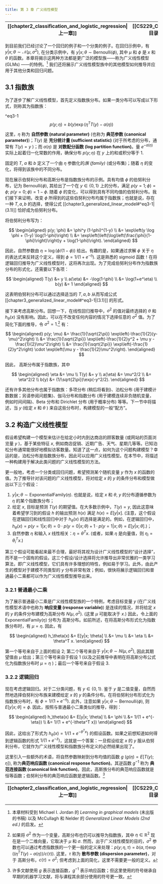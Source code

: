 ```yaml
---
title: 第 3 章 广义线性模型
---
```


| [[chapter2_classification_and_logistic_regression\|上一章]] | [[CS229_CN/index\|目录]] | [[chapter4_generative_learning_algorithms\|下一章]] |
| :------------------------------------------------------: | :--------------------: | :----------------------------------------------: |

到目前我们已经讨论了一个回归的例子和一个分类的例子。在回归示例中，有 $y|x; \theta \sim \mathcal{N}(\mu, \sigma^2)$, 在分类示例中，有 $y|x; \theta \sim \text{Bernoulli}(\phi)$, 其中 $\mu$ 和 $\phi$ 是 $x$ 和 $\theta$ 的函数。本章将揭示这两种方法都是更广泛的模型族——称为广义线性模型 (GLMs) ——的特例。[^1] 我们还将展示广义线性模型族中的其他模型如何推导并应用于其他分类和回归问题。

## 3.1 指数族

为了逐步了解广义线性模型，首先定义指数族分布。如果一类分布可以写成以下形式，则称其为指数族：

^eq3-1
$$
p(y; \eta) = b(y) \exp(\eta^T T(y) - a(\eta)) \tag{3.1}
$$

这里，$\eta$ 称为 **自然参数 (natural parameter)** (也称为 **典范参数 (canonical parameter)**)；$T(y)$ 是 **充分统计量 (sufficient statistic)** (对于所考虑的分布，通常有 $T(y)=y$ )；而 $a(\eta)$ 是 **对数配分函数 (log partition function)**。量 $e^{-a(\eta)}$ 实际上起着归一化常数的作用，确保分布 $p(y; \eta)$ 在 $y$ 上的和或积分等于 $1$.

固定的 $T$, $a$ 和 $b$ 定义了一个由 $\eta$ 参数化的*族 (family)* (或分布集)；随着 $\eta$ 的变化，将得到该族中的不同分布。

现在展示伯努利分布和高斯分布是指数族分布的示例。具有均值 $\phi$ 的伯努利分布，记为 $\text{Bernoulli}(\phi)$, 其给出了一个在 $y \in \{0, 1\}$ 上的分布，满足 $p(y=1; \phi) = \phi$; $p(y=0; \phi) = 1-\phi$. 随着 $\phi$ 的变化，可以得到具有不同均值的伯努利分布。我们接下来证明，改变 $\phi$ 所得到的这些伯努利分布均属于指数族；也就是说，存在一种 $T, a, b$ 的选择，使得公式 [[chapter3_generalized_linear_model#^eq3-1|(3.1)]] 恰好成为伯努利分布。

将伯努利分布写为：

$$
\begin{aligned}
    p(y; \phi) 
	    &= \phi^y (1-\phi)^{1-y} \\
	    &= \exp\left(y \log \phi + (1-y) \log(1-\phi)\right) \\
	    &= \exp\left(\left(\log\left(\frac{\phi}{1-\phi}\right)\right)y + \log(1-\phi)\right).
\end{aligned}
$$

因此，自然参数由 $\eta = \log(\phi/(1-\phi))$ 给出。有趣的是，如果通过求解 $\phi$ 关于 $\eta$ 的表达式来反转这个定义，得到 $\phi = 1/(1+e^{-\eta})$. 这是熟悉的 $\text{sigmoid}$ 函数！在将逻辑回归推导为广义线性模型时，这将再次出现。为了完成伯努利分布作为指数族分布的形式化，还需要以下各项：

$$
\begin{aligned}
    T(y) &= y \\
    a(\eta) &= -\log(1-\phi) \\
	    &= \log(1+e^\eta) \\
    b(y) &= 1
\end{aligned}
$$

这表明伯努利分布可以通过选择适当的 $T, a, b$ 从而写成公式 [[chapter3_generalized_linear_model#^eq3-1|(3.1)]] 的形式。

接下来考虑高斯分布。回想一下，在线性回归推导中，$\sigma^2$ 的值对最终选择的 $\theta$ 和 $h_\theta(x)$ 没有影响。因此，可以在不改变任何内容的情况下选择任意的 $\sigma^2$ 值。为了简化下面的推导，令 $\sigma^2 = 1$.[^2] 有：

$$
\begin{aligned}
    p(y; \mu) 
	    &= \frac{1}{\sqrt{2\pi}} \exp\left(-\frac{1}{2}(y-\mu)^2\right) \\
	    &= \frac{1}{\sqrt{2\pi}} \exp\left(-\frac{1}{2}y^2 + \mu y - \frac{1}{2}\mu^2\right) \\
	    &= \frac{1}{\sqrt{2\pi}} \exp\left(-\frac{1}{2}y^2\right) \cdot \exp\left(\mu y - \frac{1}{2}\mu^2\right).
\end{aligned}
$$

因此， 高斯分布属于指数族，其中

$$
\begin{aligned}
    \eta &= \mu \\
    T(y) &= y \\
    a(\eta) &= \mu^2/2 \\
	    &= \eta^2/2 \\
    b(y) &= (1/\sqrt{2\pi})\exp(-y^2/2).
\end{aligned}
$$

还有许多其他分布也属于指数族：多项分布 (稍后将看到)、泊松分布 (用于建模计数数据；另请参阅问题集)、伽马分布和指数分布 (用于建模连续非负随机变量，例如时间间隔)、Beta 分布和 Dirichlet 分布 (用于概率分布) 等等。下一节中将描述，当 $y$ (给定 $x$ 和 $\theta$ ) 来自这些分布时，构建模型的一般“配方”。

## 3.2 构造广义线性模型

假设希望构建一个模型来估计在给定小时内到达商店的顾客数量 (或网站的页面浏览量 $y$ )，基于某些特征 $x$, 例如商店促销、近期广告、天气、星期几等等。已知泊松分布通常能很好地模拟访客数量。知道了这一点，如何为这个问题构建模型？幸运的是，泊松分布是指数族分布，因此可以应用广义线性模型。在本节中，将描述一种构建用于解决此类问题的广义线性模型的方法。

更一般地，考虑一个分类或回归问题，希望预测某个随机变量 $y$ 作为 $x$ 的函数的值。为了推导针对该问题的广义线性模型，将对给定 $x$ 的 $y$ 的条件分布和模型做出以下三个假设：

1. $y|x; \theta \sim \text{ExponentialFamily}(\eta)$. 也就是说，给定 $x$ 和 $\theta$, $y$ 的分布遵循参数为 $\eta$ 的某个指数族分布；
2. 给定 $x$, 目标是预测 $T(y)$ 的期望值。在大多数示例中，$T(y)=y$, 因此这意味着希望学习到的假设 $h$ 的输出预测 $h(x)$ 满足 $h(x) = E[y|x]$. (注意，这个假设在逻辑回归和线性回归中对于 $h_\theta(x)$ 的选择是满足的。例如，在逻辑回归中，$h_\theta(x) = p(y=1|x; \theta) = 0 \cdot p(y=0|x; \theta) + 1 \cdot p(y=1|x; \theta) = E[y|x; \theta]$.)；
3. 自然参数 $\eta$ 和输入 $x$ 线性相关：$\eta = \theta^T x$. (或者，如果 $\eta$ 是向量值，则 $\eta_i = \theta_i^T x$.)

第三个假设可能看起来最不合理，最好将其视为设计广义线性模型的“设计选择”，而不是一个固有的假设。这三个假设/设计选择将允许推导出非常优雅的一类学习算法，即广义线性模型，它们具有许多理想的特性，例如易于学习。此外，由此产生的模型对于建模不同类型的 $y$ 分布非常有效；例如，很快将展示逻辑回归和普通最小二乘都可以作为广义线性模型推导出来。

### 3.2.1 普通最小二乘

为了展示普通最小二乘是广义线性模型族的一个特例，考虑目标变量 $y$ (在广义线性模型术语中也称为 **响应变量 (response variable)**) 是连续的情况，并将给定 $x$ 的 $y$ 的条件分布建模为高斯分布 $N(\mu, \sigma^2)$. (这里 $\mu$ 可能取决于 $x$.) 因此，令上面的 $\text{ExponentialFamily}(\eta)$ 分布为 高斯分布。如前所述，在将高斯分布形式化为指数族分布时，有 $\mu = \eta$. 因此，有

$$
\begin{aligned}
    h_\theta(x) 
	    &= E[y|x; \theta] \\
	    &= \mu \\
	    &= \eta \\
	    &= \theta^T x.
\end{aligned}
$$

第一个等号来自于上面的假设 $2$; 第二个等号来自于 $y|x; \theta \sim N(\mu, \sigma^2)$, 因此其期望值由 $\mu$ 给出；第三个等号来自于假设 $1$ (以及之前推导中表明在将高斯分布公式化为指数族分布时 $\mu = \eta$ )；最后一个等号来自于假设 $3$.

### 3.2.2 逻辑回归

现在考虑逻辑回归。对于二分类问题，有 $y \in \{0, 1\}$. 鉴于 $y$ 是二值变量，自然而然地选择伯努利分布族来建模给定 $x$ 的 $y$ 的条件分布。在将伯努利分布形式化为指数族分布时，有 $\phi = 1/(1 + e^{-\eta})$. 此外，注意如果 $y|x; \theta \sim \text{Bernoulli}(\phi)$, 则 $E[y|x; \theta] = \phi$. 因此，按照与普通最小二乘类似的推导，得到：

$$
\begin{aligned}
    h_\theta(x) 
	    &= E[y|x; \theta] \\
	    &= \phi \\
	    &= 1/(1 + e^{-\eta}) \\
	    &= 1/(1 + e^{-\theta^T x})
\end{aligned}
$$

因此，这给出了形式为 $h_\theta(x) = 1/(1 + e^{-\theta^T x})$ 的假设函数。如果之前想知道如何得到逻辑函数的形式 $1/(1 + e^{-z})$，这就是一个答案：一旦假设给定 $x$ 的 $y$ 服从伯努利分布，它就作为广义线性模型和指数族分布定义的必然结果出现了。

这里引入一些额外的术语，将自然参数映射到分布均值的函数 $g$ ($g(\eta) = E[T(y); \eta]$), 称为**典范响应函数 (canonical response function)**。其逆函数 $g^{-1}$ 称为 **典范连接函数 (canonical link function)**。因此，高斯族分布的典范响应函数就是恒等函数；伯努利分布的典范响应函数是逻辑函数。[^3]

| [[chapter2_classification_and_logistic_regression\|上一章]] | [[CS229_CN/index\|目录]] | [[chapter4_generative_learning_algorithms\|下一章]] |
| :------------------------------------------------------: | :--------------------: | :----------------------------------------------: |

[^1]: 本章材料受到 Michael I. Jordan 的 *Learning in graphical models* (未出版的书稿) 以及 McCullagh 和 Nelder 的 *Generalized Linear Models (2nd ed.)* 的启发。

[^2]: 如果将 $\sigma^2$ 作为一个变量，高斯分布也仍可以推导为指数族，其中 $\eta \in \mathbb{R}^2$ 现在是一个二维向量，它取决于 $\mu$ 和 $\sigma$. 然而，出于广义线性模型的目的，$\sigma^2$ 参数也可以通过考虑指数族的一个更一般的定义来处理：$p(y; \eta, \tau) = b(a, \tau) \exp((\eta^T T(y) - a(\eta))/c(\tau))$. 这里，$\tau$ 称为 **散布参数 (dispersion parameter)**，对于 高斯分布，$c(\tau) = \sigma^2$; 但考虑到上面的简化，这里不需要更一般的定义。

[^3]: 许多文献使用 $g$ 表示连接函数，$g^{-1}$ 表示响应函数；但这里使用的符号继承自早期的机器学习文献，将与课程其余部分使用的符号更一致。
